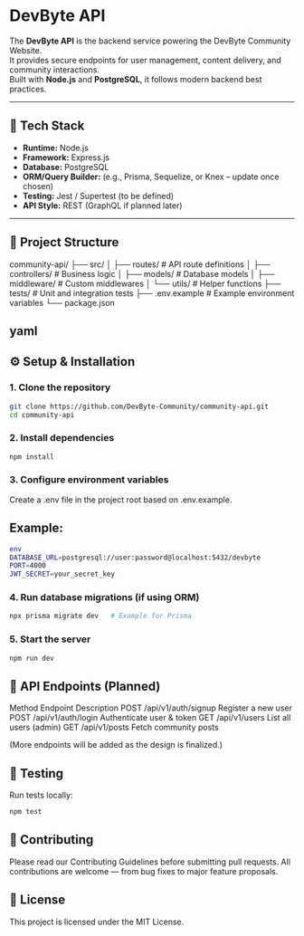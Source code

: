 # DevByte API

The **DevByte API** is the backend service powering the DevByte Community Website.  
It provides secure endpoints for user management, content delivery, and community interactions.  
Built with **Node.js** and **PostgreSQL**, it follows modern backend best practices.

---

## 🚀 Tech Stack
- **Runtime:** Node.js
- **Framework:** Express.js 
- **Database:** PostgreSQL
- **ORM/Query Builder:** (e.g., Prisma, Sequelize, or Knex – update once chosen)
- **Testing:** Jest / Supertest (to be defined)
- **API Style:** REST (GraphQL if planned later)

---

## 📂 Project Structure
community-api/
├── src/
│ ├── routes/ # API route definitions
│ ├── controllers/ # Business logic
│ ├── models/ # Database models
│ ├── middleware/ # Custom middlewares
│ └── utils/ # Helper functions
├── tests/ # Unit and integration tests
├── .env.example # Example environment variables
└── package.json

yaml
---

## ⚙️ Setup & Installation

### 1. Clone the repository
```bash
git clone https://github.com/DevByte-Community/community-api.git
cd community-api
```
### 2. Install dependencies
```bash
npm install
```
### 3. Configure environment variables
Create a .env file in the project root based on .env.example.
## Example:
```bash
env
DATABASE_URL=postgresql://user:password@localhost:5432/devbyte
PORT=4000
JWT_SECRET=your_secret_key
```
### 4. Run database migrations (if using ORM)
```bash
npx prisma migrate dev   # Example for Prisma
```
### 5. Start the server
```bash
npm run dev
```
## 📡 API Endpoints (Planned)
Method	           Endpoint	                 Description
POST	             /api/v1/auth/signup	     Register a new user
POST	             /api/v1/auth/login	       Authenticate user & token
GET	               /api/v1/users	           List all users (admin)
GET	               /api/v1/posts	           Fetch community posts

(More endpoints will be added as the design is finalized.)

## 🧪 Testing
Run tests locally:
```bash
npm test
```

## 🤝 Contributing
Please read our Contributing Guidelines before submitting pull requests.
All contributions are welcome — from bug fixes to major feature proposals.

## 📜 License
This project is licensed under the MIT License.
